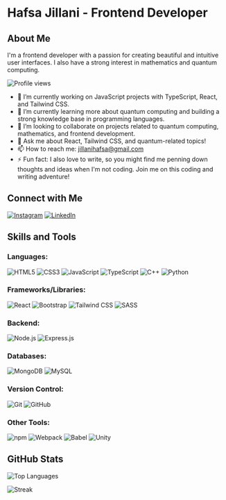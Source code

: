 # Hafsa Jillani - Frontend Developer

## About Me

I'm a frontend developer with a passion for creating beautiful and intuitive user interfaces. I also have a strong interest in mathematics and quantum computing.

![Profile views](https://komarev.com/ghpvc/?username=hafsajillani&label=Profile%20views&color=0e75b6&style=flat)

- 🔭 I’m currently working on JavaScript projects with TypeScript, React, and Tailwind CSS.
- 🌱 I’m currently learning more about quantum computing and building a strong knowledge base in programming languages.
- 👯 I’m looking to collaborate on projects related to quantum computing, mathematics, and frontend development.
- 💬 Ask me about React, Tailwind CSS, and quantum-related topics!
- 📫 How to reach me: [jillanihafsa@gmail.com](mailto:jillanihafsa@gmail.com)
- ⚡ Fun fact: I also love to write, so you might find me penning down thoughts and ideas when I'm not coding. Join me on this coding and writing adventure!

## Connect with Me

[![Instagram](https://img.shields.io/badge/-Instagram-E4405F?style=flat&logo=instagram&logoColor=white)](https://instagram.com/hafsa.jillani)
[![LinkedIn](https://img.shields.io/badge/-LinkedIn-0A66C2?style=flat&logo=linkedin&logoColor=white)](https://www.linkedin.com/in/hafsa-jillani-26257523b/)

## Skills and Tools

### Languages:

![HTML5](https://img.shields.io/badge/-HTML5-E34F26?style=flat&logo=html5&logoColor=white)
![CSS3](https://img.shields.io/badge/-CSS3-1572B6?style=flat&logo=css3&logoColor=white)
![JavaScript](https://img.shields.io/badge/-JavaScript-F7DF1E?style=flat&logo=javascript&logoColor=black)
![TypeScript](https://img.shields.io/badge/-TypeScript-007ACC?style=flat&logo=typescript&logoColor=white)
![C++](https://img.shields.io/badge/-C++-00599C?style=flat&logo=c%2B%2B&logoColor=white)
![Python](https://img.shields.io/badge/-Python-3776AB?style=flat&logo=python&logoColor=white)

### Frameworks/Libraries:

![React](https://img.shields.io/badge/-React-61DAFB?style=flat&logo=react&logoColor=white)
![Bootstrap](https://img.shields.io/badge/-Bootstrap-563D7C?style=flat&logo=bootstrap&logoColor=white)
![Tailwind CSS](https://img.shields.io/badge/-Tailwind%20CSS-38B2AC?style=flat&logo=tailwind-css&logoColor=white)
![SASS](https://img.shields.io/badge/-SASS-CC6699?style=flat&logo=sass&logoColor=white)

### Backend:

![Node.js](https://img.shields.io/badge/-Node.js-339933?style=flat&logo=node.js&logoColor=white)
![Express.js](https://img.shields.io/badge/-Express.js-000000?style=flat&logo=express&logoColor=white)

### Databases:

![MongoDB](https://img.shields.io/badge/-MongoDB-47A248?style=flat&logo=mongodb&logoColor=white)
![MySQL](https://img.shields.io/badge/-MySQL-4479A1?style=flat&logo=mysql&logoColor=white)

### Version Control:

![Git](https://img.shields.io/badge/-Git-F05032?style=flat&logo=git&logoColor=white)
![GitHub](https://img.shields.io/badge/-GitHub-181717?style=flat&logo=github&logoColor=white)

### Other Tools:

![npm](https://img.shields.io/badge/-npm-CB3837?style=flat&logo=npm&logoColor=white)
![Webpack](https://img.shields.io/badge/-Webpack-8DD6F9?style=flat&logo=webpack&logoColor=black)
![Babel](https://img.shields.io/badge/-Babel-F9DC3E?style=flat&logo=babel&logoColor=black)
![Unity](https://img.shields.io/badge/-Unity-000000?style=flat&logo=unity&logoColor=white)

## GitHub Stats

<div style="display: flex; justify-content: space-between; align-items: center;">
    <img src="https://github-readme-stats.vercel.app/api/top-langs?username=hafsajillani&show_icons=true&locale=en&layout=compact" alt="Top Languages" />
</div>

![Streak](https://github-readme-streak-stats.herokuapp.com/?user=hafsajillani)
